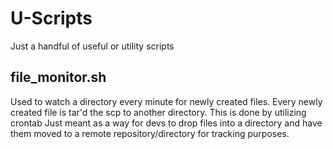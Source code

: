 # U-Scripts
Just a handful of useful or utility scripts


## file_monitor.sh
 Used to watch a directory every minute for newly created files. Every newly created file is tar'd the scp to another directory. This is done by utilizing crontab
 Just meant as a way for devs to drop files into a directory and have them moved to a remote repository/directory for tracking purposes.
